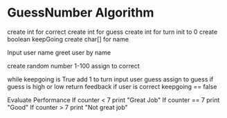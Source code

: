 # GuessNumber Algorithm
create int for correct
create int for guess
create int for turn init to 0
create boolean keepGoing
create char[] for name

Input user name
greet user by name

create random number 1-100 assign to correct

while keepgoing is True
	add 1 to turn
	input user guess assign to guess
	if guess is high or low
		return feedback
	if user is correct
		keepgoing == false

Evaluate Performance 
If counter < 7
	print "Great Job"
If counter == 7
	print "Good"
If counter > 7
	print "Not great job"
